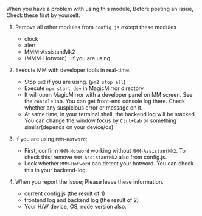 When you have a problem with using this module, Before posting an issue, Check these first by yourself.

1. Remove all other modules from `config.js` except these modules
   - clock
   - alert
   - MMM-AssistantMk2
   - (MMM-Hotword) : If you are using.

2. Execute MM with developer tools in real-time.
   - Stop `pm2` if you are using. (`pm2 stop all`)
   - Execute `npm start dev` in MagicMirror directory
   - It will open MagicMirror with a developer panel on MM screen. See the `console` tab. You can get front-end console log there. Check whether any suspicious error or message on it.
   - At same time, in your terminal shell, the backend log will be stacked. You can change the window focus by `Ctrl+tab` or something similar(depends on your device/os)

3. If you are using `MMM-Hotword`;
   - First, confirm `MMM-Hotword` working without `MMM-AssistantMk2`. To check this; remove `MMM-AssistantMk2` also from config.js.
   - Look whether `MMM-Hotword` can detect your hotword. You can check this in your backend-log.


4. When you report the issue; Please leave these information.
   - current config.js (the result of 1)
   - frontend log and backend log (the result of 2)
   - Your H/W device, OS, node version also.